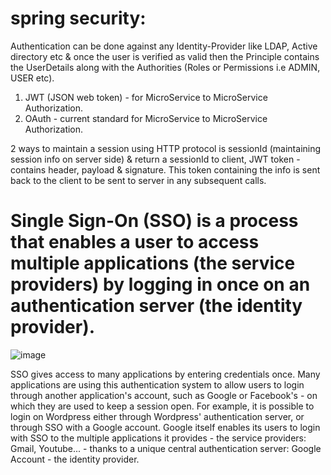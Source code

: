 # spring security:

Authentication can be done against any Identity-Provider like LDAP, Active directory etc & once the user is verified as valid then the 
Principle contains the UserDetails along with the Authorities (Roles or Permissions i.e ADMIN, USER etc).

1) JWT (JSON web token) - for MicroService to MicroService Authorization.
2) OAuth - current standard for MicroService to MicroService Authorization.

2 ways to maintain a session using HTTP protocol is sessionId (maintaining session info on server side) & return a sessionId to client,
JWT token - contains header, payload & signature. This token containing the info is sent back to the client to be sent to server in any subsequent calls.



# Single Sign-On (SSO) is a process that enables a user to access multiple applications (the service providers) by logging in once on an authentication server (the identity provider).
![image](https://user-images.githubusercontent.com/26168295/177410774-41525b76-12d5-4e22-ad54-59e88b7c1430.png)

SSO gives access to many applications by entering credentials once.
Many applications are using this authentication system to allow users to login through another application's account, such as Google or Facebook's - on which they are used to keep a session open. For example, it is possible to login on Wordpress either through Wordpress' authentication server, or through SSO with a Google account.
Google itself enables its users to login with SSO to the multiple applications it provides - the service providers: Gmail, Youtube... - thanks to a unique central authentication server: Google Account - the identity provider.
